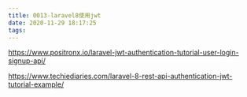 ```yaml
---
title: 0013-laravel8使用jwt
date: 2020-11-29 18:17:25
tags:
---
```

https://www.positronx.io/laravel-jwt-authentication-tutorial-user-login-signup-api/

https://www.techiediaries.com/laravel-8-rest-api-authentication-jwt-tutorial-example/